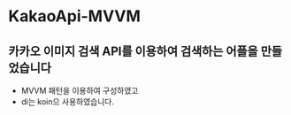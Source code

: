 # KakaoApi-MVVM

## 카카오 이미지 검색 API를 이용하여 검색하는 어플을 만들었습니다
- MVVM 패턴을 이용하여 구성하였고
- di는 koin으 사용하였습니다.

